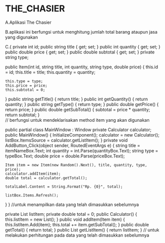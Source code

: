 # THE_CHASIER


A.Aplikasi The Chasier

B.aplikasi ini berfungsi untuk menghitung jumlah total barang ataupun jasa yang digunakan

C.{ private int id; public string title { get; set; } public int quantity { get; set; } public double price { get; set; } public double subtotal { get; set; } private string type;

public Item(int id, string title, int quantity, string type, double price)
{
    this.id = id;
    this.title = title;
    this.quantity = quantity;

    this.type = type;
    this.price = price;
    this.subtotal = 0;
}
public string getTitle()
{
    return title;
}
public int getQuantity()
{
    return quantity;
}
public string getType()
{
    return type;
}
public double getPrice()
{
    return price;
}
public double getSubTotal()
{
    subtotal = price * quantity;
    return subtotal;
}  
// berfungsi untuk mendeklarisakan method item yang akan digunakan

 public partial class MainWindow : Window
 private Calculator calculator;
public MainWindow()
{
    InitializeComponent();
    calculator = new Calculator();
    listBox.ItemsSource = calculator.getListItem();
}
private void AddButton_Click(object sender, RoutedEventArgs e)
{
    string title = itemNameBox.Text;
    int quantity = int.Parse(quantityBox.Text);
    string type = typeBox.Text;
    double price = double.Parse(priceBox.Text);

    Item item = new Item(new Random().Next(), title, quantity, type, price);
    calculator.addItem(item);
    double total = calculator.getTotal();

    totalLabel.Content = String.Format("Rp. {0}", total);

    listBox.Items.Refresh();
}
} //untuk menampilkan data yang telah dimasukkan sebelumnya

private List<Item> listItem;
private double total = 0;
public Calculator()
{
    this.listItem = new List<Item>();
}
public void addItem(Item item)
{
    this.listItem.Add(item);
    this.total += item.getSubTotal();
}
public double getTotal()
{
    return total;
}
public List<Item> getListItem()
{
    return listItem;
}
// untuk melakukan perhitungan pada data yang telah dimasukkan sebelumnya

